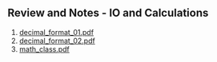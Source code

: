 ## Review and Notes - IO and Calculations
1. [decimal_format_01.pdf](./decimal_format_01.pdf)
2. [decimal_format_02.pdf](./decimal_format_02.pdf)
3. [math_class.pdf](./math_class.pdf)
